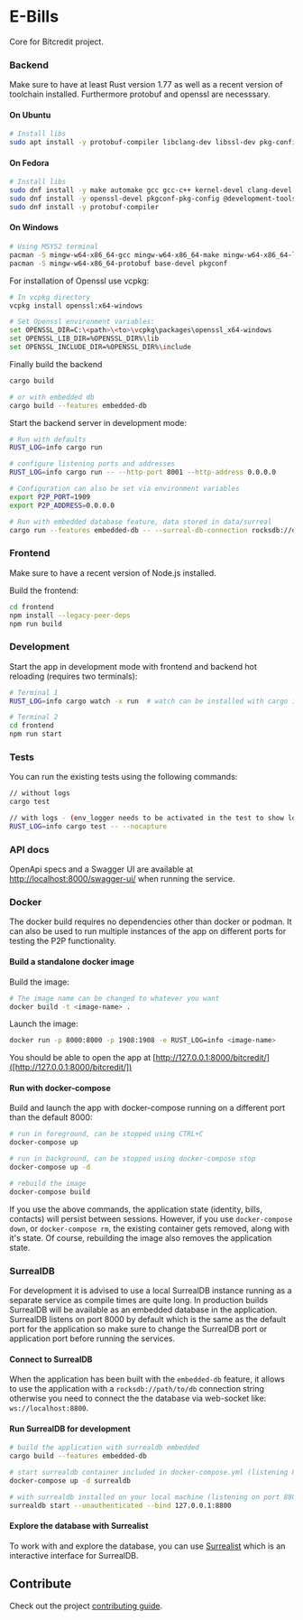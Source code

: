 # E-Bills

Core for Bitcredit project.

### Backend

Make sure to have at least Rust version 1.77 as well as a recent version of toolchain installed. Furthermore protobuf and openssl are necesssary.

#### On Ubuntu
```bash
# Install libs
sudo apt install -y protobuf-compiler libclang-dev libssl-dev pkg-config build-essential
```

#### On Fedora
```bash
# Install libs
sudo dnf install -y make automake gcc gcc-c++ kernel-devel clang-devel
sudo dnf install -y openssl-devel pkgconf-pkg-config @development-tools
sudo dnf install -y protobuf-compiler
```

#### On Windows
```bash
# Using MSYS2 terminal
pacman -S mingw-w64-x86_64-gcc mingw-w64-x86_64-make mingw-w64-x86_64-llvm 
pacman -S mingw-w64-x86_64-protobuf base-devel pkgconf
```

For installation of Openssl use vcpkg:

```bash
# In vcpkg directory
vcpkg install openssl:x64-windows

# Set Openssl environment variables:
set OPENSSL_DIR=C:\<path>\<to>\vcpkg\packages\openssl_x64-windows
set OPENSSL_LIB_DIR=%OPENSSL_DIR%\lib
set OPENSSL_INCLUDE_DIR=%OPENSSL_DIR%\include

```

Finally build the backend
```bash
cargo build

# or with embedded db
cargo build --features embedded-db
```

Start the backend server in development mode:

```bash
# Run with defaults
RUST_LOG=info cargo run

# configure listening ports and addresses
RUST_LOG=info cargo run -- --http-port 8001 --http-address 0.0.0.0

# Configuration can also be set via environment variables
export P2P_PORT=1909
export P2P_ADDRESS=0.0.0.0

# Run with embedded database feature, data stored in data/surreal
cargo run --features embedded-db -- --surreal-db-connection rocksdb://data/surreal
```

### Frontend

Make sure to have a recent version of Node.js installed.

Build the frontend:

```bash
cd frontend
npm install --legacy-peer-deps
npm run build
```

### Development

Start the app in development mode with frontend and backend hot reloading
(requires two terminals):

```bash
# Terminal 1
RUST_LOG=info cargo watch -x run  # watch can be installed with cargo install cargo-watch

# Terminal 2
cd frontend
npm run start
```

### Tests

You can run the existing tests using the following commands:

```bash
// without logs
cargo test

// with logs - (env_logger needs to be activated in the test to show logs)
RUST_LOG=info cargo test -- --nocapture
```

### API docs

OpenApi specs and a Swagger UI are available at [http://localhost:8000/swagger-ui/](http://localhost:8000/swagger-ui/) when running the service.

### Docker

The docker build requires no dependencies other than docker or podman. It can
also be used to run multiple instances of the app on different ports for testing
the P2P functionality.

#### Build a standalone docker image

Build the image:

```bash
# The image name can be changed to whatever you want
docker build -t <image-name> .
```

Launch the image:

```bash
docker run -p 8000:8000 -p 1908:1908 -e RUST_LOG=info <image-name>
```

You should be able to open the app at [http://127.0.0.1:8000/bitcredit/]([http://127.0.0.1:8000/bitcredit/])

#### Run with docker-compose

Build and launch the app with docker-compose running on a different port than
the default 8000:

```bash
# run in foreground, can be stopped using CTRL+C
docker-compose up

# run in background, can be stopped using docker-compose stop
docker-compose up -d

# rebuild the image
docker-compose build
```

If you use the above commands, the application state (identity, bills, contacts)
will persist between sessions. However, if you use `docker-compose down`, or
`docker-compose rm`, the existing container gets removed, along with it's state.
Of course, rebuilding the image also removes the application state.

### SurrealDB

For development it is advised to use a local SurrealDB instance running as a
separate service as compile times are quite long. In production builds SurrealDB
will be available as an embedded database in the application. SurrealDB listens
on port 8000 by default which is the same as the default port for the application
so make sure to change the SurrealDB port or application port before running the
services.

#### Connect to SurrealDB

When the application has been built with the `embedded-db` feature, it allows to
use the application with a `rocksdb://path/to/db` connection string otherwise you
need to connect the the database via web-socket like: `ws://localhost:8800`.

#### Run SurrealDB for development

```bash
# build the application with surrealdb embedded
cargo build --features embedded-db

# start surrealdb container included in docker-compose.yml (listening 8800)
docker-compose up -d surrealdb

# with surrealdb installed on your local machine (listening on port 8800)
surrealdb start --unauthenticated --bind 127.0.0.1:8800
```

#### Explore the database with Surrealist

To work with and explore the database, you can use
[Surrealist](https://surrealdb.com/surrealist) which is an interactive interface
for SurrealDB.

## Contribute

Check out the project [contributing guide](./CONTRIBUTING.md).
